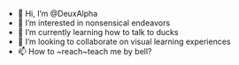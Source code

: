 - 👋 Hi, I’m @DeuxAlpha
- 👀 I’m interested in nonsensical endeavors
- 🌱 I’m currently learning how to talk to ducks
- 💞️ I’m looking to collaborate on visual learning experiences
- 📫 How to ~reach~teach me by bell?

<!---
DeuxAlpha/DeuxAlpha is a ✨ special ✨ repository because its `README.md` (this file) appears on your GitHub profile.
You can click the Preview link to take a look at your changes.
_Wonderful_
--->
